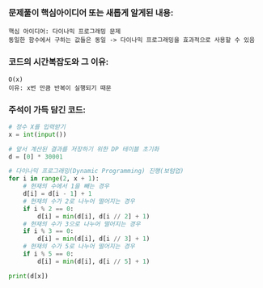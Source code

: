 ### 문제풀이 핵심아이디어 또는 새롭게 알게된 내용: 
    핵심 아이디어: 다이나믹 프로그래밍 문제
    동일한 함수에서 구하는 값들은 동일 -> 다이나믹 프로그래밍을 효과적으로 사용할 수 있음

### 코드의 시간복잡도와 그 이유:
    O(x)
    이유: x번 만큼 반복이 실행되기 때문 
    
### 주석이 가득 담긴 코드:
```python
# 정수 X를 입력받기
x = int(input())

# 앞서 계산된 결과를 저장하기 위한 DP 테이블 초기화
d = [0] * 30001

# 다이나믹 프로그래밍(Dynamic Programming) 진행(보텀업)
for i in range(2, x + 1):
    # 현재의 수에서 1을 빼는 경우
    d[i] = d[i - 1] + 1
    # 현재의 수가 2로 나누어 떨어지는 경우
    if i % 2 == 0:
        d[i] = min(d[i], d[i // 2] + 1)
    # 현재의 수가 3으로 나누어 떨어지는 경우
    if i % 3 == 0:
        d[i] = min(d[i], d[i // 3] + 1)
    # 현재의 수가 5로 나누어 떨어지는 경우
    if i % 5 == 0:
        d[i] = min(d[i], d[i // 5] + 1)

print(d[x])

```
